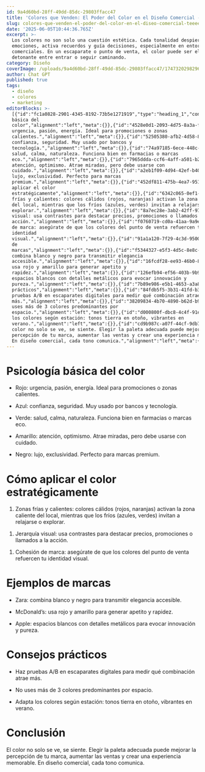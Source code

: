 ```yaml
---
id: 9a4d60bd-28ff-49dd-85dc-29803ffacc47
title: 'Colores que Venden: El Poder del Color en el Diseño Comercial - Teeeest editar'
slug: colores-que-venden-el-poder-del-color-en-el-diseo-comercial-teeeest-editar
date: '2025-06-05T10:44:36.765Z'
excerpt: >-
  Los colores no son solo una cuestión estética. Cada tonalidad despierta
  emociones, activa recuerdos y guía decisiones, especialmente en entornos
  comerciales. En un escaparate o punto de venta, el color puede ser el
  detonante entre entrar o seguir caminando.
category: Diseño
coverImage: /uploads/9a4d60bd-28ff-49dd-85dc-29803ffacc47/1747320298296-shop-in-shop-3.jpg
author: Chat GPT
published: true
tags:
  - diseño
  - colores
  - marketing
editorBlocks: >-
  [{"id":"fc1a0828-2901-4345-8192-73b5e1271919","type":"heading_1","content":"Psicología
  básica del
  color","alignment":"left","meta":{}},{"id":"4528e0d1-2093-4d75-8a3a-f74bcb83a126","type":"list_item","content":"Rojo:
  urgencia, pasión, energía. Ideal para promociones o zonas
  calientes.","alignment":"left","meta":{}},{"id":"52505380-afb2-4d58-8dc0-1667675ce452","type":"list_item","content":"Azul:
  confianza, seguridad. Muy usado por bancos y
  tecnología.","alignment":"left","meta":{}},{"id":"74a97185-6ece-448c-ad2a-58059f9bc013","type":"list_item","content":"Verde:
  salud, calma, naturaleza. Funciona bien en farmacias o marcas
  eco.","alignment":"left","meta":{}},{"id":"7965ddda-ccf6-4aff-a501-b23bbe873679","type":"list_item","content":"Amarillo:
  atención, optimismo. Atrae miradas, pero debe usarse con
  cuidado.","alignment":"left","meta":{}},{"id":"a2eb1f09-4d94-42ef-b40b-a4b6cfa675a0","type":"list_item","content":"Negro:
  lujo, exclusividad. Perfecto para marcas
  premium.","alignment":"left","meta":{}},{"id":"452df811-475b-4ea7-951d-7216daf0c063","type":"paragraph","content":"","alignment":"left","meta":{}},{"id":"ec62e044-f2c7-4af2-ae83-220caeb78445","type":"heading_1","content":"Cómo
  aplicar el color
  estratégicamente","alignment":"left","meta":{}},{"id":"6342c065-0ef1-4a2e-9bb3-fbf0edbe53e8","type":"ordered_list_item","content":"Zonas
  frías y calientes: colores cálidos (rojos, naranjas) activan la zona caliente
  del local, mientras que los fríos (azules, verdes) invitan a relajarse o
  explorar.","alignment":"left","meta":{}},{"id":"8a7ec28e-3ab2-42ff-979a-d68482d222fc","type":"ordered_list_item","content":"Jerarquía
  visual: usa contrastes para destacar precios, promociones o llamados a la
  acción.","alignment":"left","meta":{}},{"id":"f0760719-cd0a-41aa-9a9e-f85d7c502498","type":"ordered_list_item","content":"Cohesión
  de marca: asegúrate de que los colores del punto de venta refuercen tu
  identidad
  visual.","alignment":"left","meta":{}},{"id":"91a1a120-7f29-4c3d-9500-37060a5d1b8b","type":"paragraph","content":"","alignment":"left","meta":{}},{"id":"28cc0aed-f88b-4be7-8de1-3d23a01be0e1","type":"heading_1","content":"Ejemplos
  de
  marcas","alignment":"left","meta":{}},{"id":"f5344327-e5f3-4d5c-8e8c-45c90572bee9","type":"list_item","content":"Zara:
  combina blanco y negro para transmitir elegancia
  accesible.","alignment":"left","meta":{}},{"id":"16fcdf28-ee93-46b0-8289-2c3dca1b7fa0","type":"list_item","content":"McDonald’s:
  usa rojo y amarillo para generar apetito y
  rapidez.","alignment":"left","meta":{}},{"id":"126efb94-ef56-403b-9b90-a0f252e36bcd","type":"list_item","content":"Apple:
  espacios blancos con detalles metálicos para evocar innovación y
  pureza.","alignment":"left","meta":{}},{"id":"7b89e986-e5b1-4653-a3a8-a6778c4f3629","type":"paragraph","content":"","alignment":"left","meta":{}},{"id":"ab7cfd8c-11b1-4f36-98c3-9ad691c801e4","type":"heading_1","content":"Consejos
  prácticos","alignment":"left","meta":{}},{"id":"84fdb5f5-3b31-41fd-b316-660a6b66ad09","type":"list_item","content":"Haz
  pruebas A/B en escaparates digitales para medir qué combinación atrae
  más.","alignment":"left","meta":{}},{"id":"38209834-4b70-4890-b62d-b954f9928514","type":"list_item","content":"No
  uses más de 3 colores predominantes por
  espacio.","alignment":"left","meta":{}},{"id":"d000800f-dbc8-4c4f-91ef-a2817e19440f","type":"list_item","content":"Adapta
  los colores según estación: tonos tierra en otoño, vibrantes en
  verano.","alignment":"left","meta":{}},{"id":"cd9b987c-a07f-44cf-9db7-105a19129096","type":"paragraph","content":"","alignment":"left","meta":{}},{"id":"b6e298e1-b60f-45b1-8fe6-20ade313f28a","type":"heading_1","content":"Conclusión","alignment":"left","meta":{}},{"id":"3602e7bf-311d-40a7-a4d4-baae71ddb815","type":"paragraph","content":"El
  color no solo se ve, se siente. Elegir la paleta adecuada puede mejorar la
  percepción de tu marca, aumentar las ventas y crear una experiencia memorable.
  En diseño comercial, cada tono comunica.","alignment":"left","meta":{}}]
---
```

<h1>Psicología básica del color</h1>
<ul class="editor-list-ul"><li class="editor-list-li">Rojo: urgencia, pasión, energía. Ideal para promociones o zonas calientes.</li></ul>
<ul class="editor-list-ul"><li class="editor-list-li">Azul: confianza, seguridad. Muy usado por bancos y tecnología.</li></ul>
<ul class="editor-list-ul"><li class="editor-list-li">Verde: salud, calma, naturaleza. Funciona bien en farmacias o marcas eco.</li></ul>
<ul class="editor-list-ul"><li class="editor-list-li">Amarillo: atención, optimismo. Atrae miradas, pero debe usarse con cuidado.</li></ul>
<ul class="editor-list-ul"><li class="editor-list-li">Negro: lujo, exclusividad. Perfecto para marcas premium.</li></ul>
<p></p>
<h1>Cómo aplicar el color estratégicamente</h1>
<ol class="editor-list-ol"><li class="editor-list-li">Zonas frías y calientes: colores cálidos (rojos, naranjas) activan la zona caliente del local, mientras que los fríos (azules, verdes) invitan a relajarse o explorar.</li></ol>
<ol class="editor-list-ol"><li class="editor-list-li">Jerarquía visual: usa contrastes para destacar precios, promociones o llamados a la acción.</li></ol>
<ol class="editor-list-ol"><li class="editor-list-li">Cohesión de marca: asegúrate de que los colores del punto de venta refuercen tu identidad visual.</li></ol>
<p></p>
<h1>Ejemplos de marcas</h1>
<ul class="editor-list-ul"><li class="editor-list-li">Zara: combina blanco y negro para transmitir elegancia accesible.</li></ul>
<ul class="editor-list-ul"><li class="editor-list-li">McDonald’s: usa rojo y amarillo para generar apetito y rapidez.</li></ul>
<ul class="editor-list-ul"><li class="editor-list-li">Apple: espacios blancos con detalles metálicos para evocar innovación y pureza.</li></ul>
<p></p>
<h1>Consejos prácticos</h1>
<ul class="editor-list-ul"><li class="editor-list-li">Haz pruebas A/B en escaparates digitales para medir qué combinación atrae más.</li></ul>
<ul class="editor-list-ul"><li class="editor-list-li">No uses más de 3 colores predominantes por espacio.</li></ul>
<ul class="editor-list-ul"><li class="editor-list-li">Adapta los colores según estación: tonos tierra en otoño, vibrantes en verano.</li></ul>
<p></p>
<h1>Conclusión</h1>
<p>El color no solo se ve, se siente. Elegir la paleta adecuada puede mejorar la percepción de tu marca, aumentar las ventas y crear una experiencia memorable. En diseño comercial, cada tono comunica.</p>
